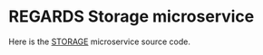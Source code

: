 # REGARDS Storage microservice

Here is the [STORAGE](https://regardsoss.github.io/docs/development/backend/services/storage/overview/) microservice source code.
